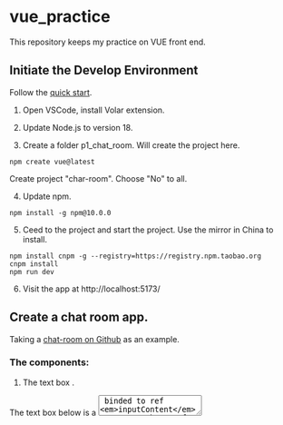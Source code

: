 # vue_practice
This repository keeps my practice on VUE front end.

## Initiate the Develop Environment
Follow the [quick start](https://vuejs.org/guide/quick-start.html).

1. Open VSCode, install Volar extension.

2. Update Node.js to version 18.

3. Create a folder p1_chat_room. Will create the project here.

```
npm create vue@latest
```
Create project "char-room". Choose "No" to all.

4. Update npm.
```
npm install -g npm@10.0.0
```

5. Ceed to the project and start the project.
Use the mirror in China to install.
```
npm install cnpm -g --registry=https://registry.npm.taobao.org
cnpm install
npm run dev
```

6. Visit the app at http://localhost:5173/

## Create a chat room app.
Taking a [chat-room on Github](https://github.com/Coffcer/vue-chat) as an example.

### The components:
1. The text box <TextBox>.

The text box below is a <textarea> binded to ref *inputContent*. Create a button for sending the message in the <textarea> and clean the *inputContent*. Add a keyup listener over ctrl + enter at the <textarea>. 

2. The chat history <CharHistory>.

Use a list to present the dialogs from boths sides. 

3. Add [Pinia](https://pinia.vuejs.org/) state management to synchronize the chat history.

Install Pinia:
```
cnpm install pinia
```

### Create a message interface.
Each message should have the speaker, timestamp and text. However, only typescript supports interface. Ignore it.

## Visit Restful API.
It is recommended to use [axios](https://github.com/axios/axios) to visit Restful APIs.

1. Install axios. 
```
cnpm install axios
```

2. Create an instance and return response data in an asynchronized way with Promise.
```
import axios from 'axios';

var instance = axios.create({
    headers: {
    'Content-Type': 'application/json'
    },
    timeout: 5000,
    baseURL: 'http://127.0.0.1:8080',
    withCredentials: false
})

function getReplyPromise(quertion) {
    return new Promise((resolve, reject) => {
        axiosInstance.post('/askquestion', {
            question: quertion
        })
        .then(response => {
            resolve(response)
        })
        .catch(error =>{
            console.log('error: '+error)
            reject(error)
        })
    })
}

```


## Install [Vuetify](https://vuetifyjs.com/zh-Hans/getting-started/installation/) to buetify components.

1. Install Vuetify through npm.
```
cnpm install vuetify --save
```

2. Add vuefity into App on main.js.
```
// Add Vuetify
import 'vuetify/styles'
import { createVuetify } from 'vuetify'
import * as components from 'vuetify/components'
import * as directives from 'vuetify/directives'

const vuetify = createVuetify({
    components,
    directives,
})

app.use(vuetify)
```

3. Install [icons and fonts](https://vuetifyjs.com/zh-Hans/features/icon-fonts/).
Install the mdi icons first.
```
cnpm install @mdi/font -D
```
Then import it on main.js.
```
import '@mdi/font/css/materialdesignicons.css'
import { aliases, mdi } from 'vuetify/iconsets/mdi'

const vuetify = createVuetify({
	...
    icons: {
        defaultSet: 'mdi',
        aliases,
        sets: {
          mdi
        }
    }
})

```

## Use Vuetify.

1. Use [<v-textarea>](https://vuetifyjs.com/en/components/textareas/).
Add clearable and counter function to the textarea. The clear-icon needs the mdi icon support.
```
<v-textarea clearable counter
        clear-icon="mdi-close-circle"
        label="Type ctrl + enter to send."
        v-model="inputContent" 
        @keyup.ctrl.enter="onKeyup">
        </v-textarea>
```

2. Replace <button> with [<v-btn>](https://vuetifyjs.com/zh-Hans/components/buttons/).
```
<v-btn variant="tonal" color="green" @click="sendMessage">Send</v-btn>
```


3. Buetify the chat history list.
Create a component for each chat item.




